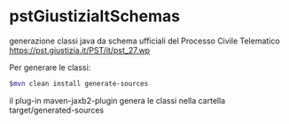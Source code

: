 # pstGiustiziaItSchemas
generazione classi java da schema  ufficiali del Processo Civile Telematico https://pst.giustizia.it/PST/it/pst_27.wp

Per generare le classi:

```bash
$mvn clean install generate-sources
```
il plug-in maven-jaxb2-plugin genera le classi nella cartella target/generated-sources
 
